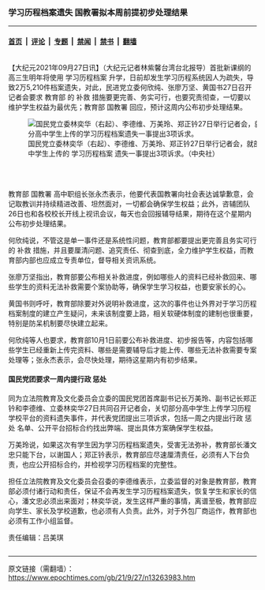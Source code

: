 ### 学习历程档案遗失 国教署拟本周前提初步处理结果

---

#### [首页](../../../..?n13263983) &nbsp;|&nbsp; [评论](../../../../../epoch-comment?n13263983) &nbsp;|&nbsp; [专题](../../../../../epoch-special?n13263983) &nbsp;|&nbsp; [禁闻](../../../../../epoch-news?n13263983) &nbsp;|&nbsp; [禁书](../../../../../books?n13263983) &nbsp;|&nbsp; [翻墙](https://github.com/gfw-breaker/nogfw/blob/master/README.md?n13263983)


<div class="column" id="artbody" itemprop="articleBody">
 <!-- article content begin -->
 <p>
  【大纪元2021年09月27日讯】（大纪元记者林紫馨台湾台北报导）首批新课纲的高三生明年将使用
  <ok href="https://www.epochtimes.com/gb/tag/%E5%AD%A6%E4%B9%A0%E5%8E%86%E7%A8%8B%E6%A1%A3%E6%A1%88.html">
   学习历程档案
  </ok>
  升学，日前却发生学习历程系统因人为疏失，导致2万5,210件档案遗失，对此，民进党立委何欣纯、张廖万坚、黄国书27日召开记者会要求
  <ok href="https://www.epochtimes.com/gb/tag/%E6%95%99%E8%82%B2%E9%83%A8.html">
   教育部
  </ok>
  的
  <ok href="https://www.epochtimes.com/gb/tag/%E8%A1%A5%E6%95%91.html">
   补救
  </ok>
  措施要更完善、务实可行，也要究责彻查，一切要以维护学生权益为最优先；教育部
  <ok href="https://www.epochtimes.com/gb/tag/%E5%9B%BD%E6%95%99%E7%BD%B2.html">
   国教署
  </ok>
  回应，预计这周内公布初步处理结果。
 </p>
 <figure aria-describedby="caption-13263986" class="wp-caption aligncenter" id="13263986" style="width: 500px">
  <ok href=" https://i.epochtimes.com/assets/uploads/2021/09/id13263986-518920-450x271.jpg" rel="noreferrer noopener" target="_blank">
   <img alt="国民党立委林奕华（右起）、李德维、万美玲、郑正钤27日举行记者会，就部分高中学生上传的学习历程档案遗失一事提出3项诉求。" src="https://i.epochtimes.com/assets/uploads/2021/09/id13263986-518920-450x271.jpg"/>
  </ok>
  <br/><figcaption class="wp-caption-text" id="caption-13263986">
   国民党立委林奕华（右起）、李德维、万美玲、郑正钤27日举行记者会，就部分高中学生上传的
   <ok href="https://www.epochtimes.com/gb/tag/%E5%AD%A6%E4%B9%A0%E5%8E%86%E7%A8%8B%E6%A1%A3%E6%A1%88.html">
    学习历程档案
   </ok>
   遗失一事提出3项诉求。（中央社）
  </figcaption><br/>
 </figure><br/>
 <p>
  <ok href="https://www.epochtimes.com/gb/tag/%E6%95%99%E8%82%B2%E9%83%A8.html">
   教育部
  </ok>
  <ok href="https://www.epochtimes.com/gb/tag/%E5%9B%BD%E6%95%99%E7%BD%B2.html">
   国教署
  </ok>
  高中职组长张永杰表示，他要代表国教署向社会表达诚挚歉意，会记取教训并持续精进改善、坦然面对，一切都会确保学生权益；此外，咨辅团队26日也和各校校长开线上视讯会议，每天也会回报辅导结果，期待在这个星期内公布初步处理结果。
 </p>
 <p>
  何欣纯说，不管这是单一事件还是系统性问题，教育部都要提出更完善且务实可行的
  <ok href="https://www.epochtimes.com/gb/tag/%E8%A1%A5%E6%95%91.html">
   补救
  </ok>
  措施，并且要厘清问题、追究责任、彻查到底，全力维护学生权益，而教育部内部也应成立专责单位，督导相关资讯系统。
 </p>
 <p>
  张廖万坚指出，教育部要公布相关补救进度，例如哪些人的资料已经补救回来、哪些学生的资料无法补救需要个案协助等，确保学生学习权益，也要安家长的心。
 </p>
 <p>
  黄国书则呼吁，教育部除要对外说明补救进度，这次的事件也让外界对于学习历程档案制度的建立产生疑问，未来该制度要上路，相关软硬体制度的建制也很重要，特别是防呆机制要尽快建立起来。
 </p>
 <p>
  何欣纯等人也要求，教育部10月1日前要公布补救进度、初步报告等，内容包括哪些学生已经重新上传完资料、哪些是需要辅导后才能上传、哪些无法补救需要专案处理等；张永杰表示，会尽快处理，期待这星期内有初步结果。
 </p>
 <h4>
  国民党团要求一周内提行政
  <ok href="https://www.epochtimes.com/gb/tag/%E6%83%A9%E5%A4%84.html">
   惩处
  </ok>
 </h4>
 <p>
  同为立法院教育及文化委员会立委的国民党团首席副书记长万美玲、副书记长郑正钤和李德维、立委林奕华27日共同召开记者会，关切部分高中学生上传学习历程学校平台的资料遗失事件，并代表党团提出三项诉求，包括一周之内提出行政
  <ok href="https://www.epochtimes.com/gb/tag/%E6%83%A9%E5%A4%84.html">
   惩处
  </ok>
  名单、公开平台招标合约找出弊端、提出具体方案确保学生权益。
 </p>
 <p>
  万美玲说，如果这次有学生因为学习历程档案遗失，受害无法弥补，教育部长潘文忠只能下台，以谢国人；郑正钤表示，教育部应尽速厘清责任，必须有人下台负责，也应公开招标合约，并检视学习历程档案的完整性。
 </p>
 <p>
  担任立法院教育及文化委员会召委的李德维表示，立委监督的对象是教育部，教育部必须付诸行动和责任，保证不会再发生学习历程档案遗失，恢复学生和家长的信心，潘文忠必须出来面对；林奕华说，发生这样严重的事情，离谱至极，教育部应向学生、家长及学校道歉，也必须有人负责。此外，对于外包厂商运作，教育部也必须有工作小组监督。
 </p>
 <p>
  责任编辑：吕美琪
 </p>
 <!-- article content end -->
</div>


---

原文链接（需翻墙）：https://www.epochtimes.com/gb/21/9/27/n13263983.htm